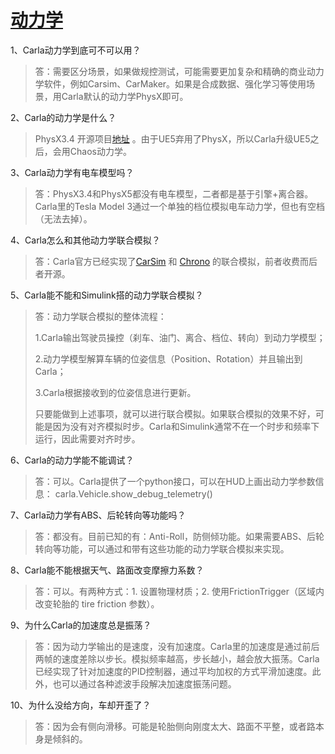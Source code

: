 # [动力学](https://mp.weixin.qq.com/s/M4F_FsYqk-y8dv6JW-XZMg)

1、Carla动力学到底可不可以用？

> 答：需要区分场景，如果做规控测试，可能需要更加复杂和精确的商业动力学软件，例如Carsim、CarMaker。如果是合成数据、强化学习等使用场景，用Carla默认的动力学PhysX即可。


2、Carla的动力学是什么？

> PhysX3.4 开源项目[地址](https://github.com/NVIDIAGameWorks/PhysX-3.4) 。由于UE5弃用了PhysX，所以Carla升级UE5之后，会用Chaos动力学。


3、Carla动力学有电车模型吗？

> 答：PhysX3.4和PhysX5都没有电车模型，二者都是基于引擎+离合器。Carla里的Tesla Model 3通过一个单独的档位模拟电车动力学，但也有空档（无法去掉）。


4、Carla怎么和其他动力学联合模拟？
> 答：Carla官方已经实现了[CarSim](https://carla.readthedocs.io/en/latest/tuto_G_carsim_integration/) 和 [Chrono](https://carla.readthedocs.io/en/latest/tuto_G_chrono/) 的联合模拟，前者收费而后者开源。


5、Carla能不能和Simulink搭的动力学联合模拟？

> 答：动力学联合模拟的整体流程：
> 
> 1.Carla输出驾驶员操控（刹车、油门、离合、档位、转向）到动力学模型；
> 
> 2.动力学模型解算车辆的位姿信息（Position、Rotation）并且输出到Carla；
> 
> 3.Carla根据接收到的位姿信息进行更新。
> 
> 只要能做到上述事项，就可以进行联合模拟。如果联合模拟的效果不好，可能是因为没有对齐模拟时步。Carla和Simulink通常不在一个时步和频率下运行，因此需要对齐时步。


6、Carla的动力学能不能调试？

> 答：可以。Carla提供了一个python接口，可以在HUD上画出动力学参数信息：
> carla.Vehicle.show_debug_telemetry()

7、Carla动力学有ABS、后轮转向等功能吗？

> 答：都没有。目前已知的有：Anti-Roll，防侧倾功能。如果需要ABS、后轮转向等功能，可以通过和带有这些功能的动力学联合模拟来实现。


8、Carla能不能根据天气、路面改变摩擦力系数？

> 答：可以。有两种方式：1. 设置物理材质；2. 使用FrictionTrigger（区域内改变轮胎的 tire friction 参数）。


9、为什么Carla的加速度总是振荡？

> 答：因为动力学输出的是速度，没有加速度。Carla里的加速度是通过前后两帧的速度差除以步长。模拟频率越高，步长越小，越会放大振荡。Carla已经实现了针对加速度的PID控制器，通过平均加权的方式平滑加速度。此外，也可以通过各种滤波手段解决加速度振荡问题。


10、为什么没给方向，车却开歪了？

> 答：因为会有侧向滑移。可能是轮胎侧向刚度太大、路面不平整，或者路本身是倾斜的。

